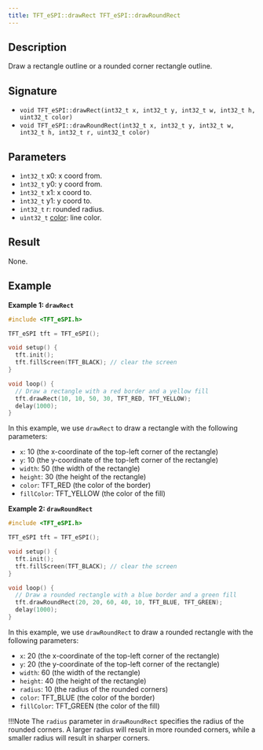 ```yaml
---
title: TFT_eSPI::drawRect TFT_eSPI::drawRoundRect
---
```


## Description

Draw a rectangle outline or a rounded corner rectangle outline.

## Signature

* `void TFT_eSPI::drawRect(int32_t x, int32_t y, int32_t w, int32_t h, uint32_t color)`
* `void TFT_eSPI::drawRoundRect(int32_t x, int32_t y, int32_t w, int32_t h, int32_t r, uint32_t color)`

## Parameters

* `ìnt32_t` x0: x coord from.
* `ìnt32_t` y0: y coord from.
* `ìnt32_t` x1: x coord to.
* `ìnt32_t` y1: y coord to.
* `int32_t` r: rounded radius.
* `uìnt32_t` [color](../colors.md): line color.

## Result

None.

## Example

**Example 1: `drawRect`**

```c++
#include <TFT_eSPI.h>

TFT_eSPI tft = TFT_eSPI();

void setup() {
  tft.init();
  tft.fillScreen(TFT_BLACK); // clear the screen
}

void loop() {
  // Draw a rectangle with a red border and a yellow fill
  tft.drawRect(10, 10, 50, 30, TFT_RED, TFT_YELLOW);
  delay(1000);
}
```

In this example, we use `drawRect` to draw a rectangle with the following parameters:

* `x`: 10 (the x-coordinate of the top-left corner of the rectangle)
* `y`: 10 (the y-coordinate of the top-left corner of the rectangle)
* `width`: 50 (the width of the rectangle)
* `height`: 30 (the height of the rectangle)
* `color`: TFT_RED (the color of the border)
* `fillColor`: TFT_YELLOW (the color of the fill)

**Example 2: `drawRoundRect`**

```c++
#include <TFT_eSPI.h>

TFT_eSPI tft = TFT_eSPI();

void setup() {
  tft.init();
  tft.fillScreen(TFT_BLACK); // clear the screen
}

void loop() {
  // Draw a rounded rectangle with a blue border and a green fill
  tft.drawRoundRect(20, 20, 60, 40, 10, TFT_BLUE, TFT_GREEN);
  delay(1000);
}
```

In this example, we use `drawRoundRect` to draw a rounded rectangle with the following parameters:

* `x`: 20 (the x-coordinate of the top-left corner of the rectangle)
* `y`: 20 (the y-coordinate of the top-left corner of the rectangle)
* `width`: 60 (the width of the rectangle)
* `height`: 40 (the height of the rectangle)
* `radius`: 10 (the radius of the rounded corners)
* `color`: TFT_BLUE (the color of the border)
* `fillColor`: TFT_GREEN (the color of the fill)

!!!Note
    The `radius` parameter in `drawRoundRect` specifies the radius of the rounded corners. A larger radius will result
    in more rounded corners, while a smaller radius will result in sharper corners.
